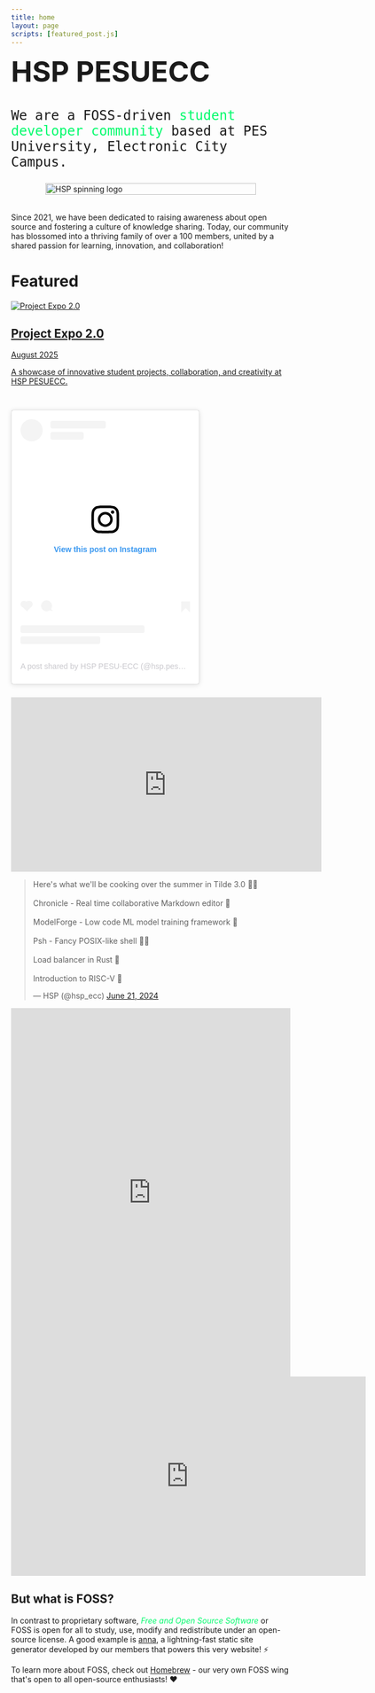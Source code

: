 ```yaml
---
title: home
layout: page
scripts: [featured_post.js]
---
```


<script>
setTimeout(() => {
    const banner = document.createElement('div');
        Object.assign(banner.style, {
            position: 'fixed',
            top: '140px',
            right: '50px',
            backgroundColor: 'rgba(0, 0, 0, 0.7)',
            color: '#00fb6b',
            padding: '16px 20px',
            borderRadius: '50px',
            fontSize: '14px',
            zIndex: '1000',
            boxShadow: '0 4px 20px rgba(0,0,0,0.5), 0 0 20px rgba(0, 251, 107, 0.4)',
            display: 'flex',
            alignItems: 'center',
            gap: '12px',
            border: '1px solid rgba(0, 251, 107, 0.6)',
            textShadow: '0 0 10px rgba(0, 251, 107, 0.8)',
            animation: 'bannerFloat 4s ease-in-out infinite alternate, bannerPulse 3s ease-in-out infinite alternate',
            maxWidth: '280px',
            minHeight: '70px',
            backdropFilter: 'blur(15px)',
            cursor: 'pointer',
            transition: 'transform 0.2s ease'
        });
    
    // Add hover effect
    banner.addEventListener('mouseenter', () => {
        banner.style.transform = 'scale(1.05)';
    });
    
    banner.addEventListener('mouseleave', () => {
        banner.style.transform = 'scale(1)';
    });
    
    // Add click handler to redirect to dashboard
    banner.addEventListener('click', () => {
        window.open('/dashboard/?event=project-expo-2', '_blank');
    });
    
    const style = document.createElement('style');
    style.textContent = `
      @keyframes bannerPulse {
        from {
          box-shadow: 0 4px 20px rgba(0,0,0,0.5), 0 0 20px rgba(0, 251, 107, 0.4);
          border-color: rgba(0, 251, 107, 0.6);
        }
        to {
          box-shadow: 0 4px 25px rgba(0,0,0,0.6), 0 0 35px rgba(0, 251, 107, 0.7);
          border-color: rgba(0, 251, 107, 0.9);
        }
      }
      
      @keyframes bannerFloat {
        0%, 100% { transform: translateY(0px); }
        50% { transform: translateY(-5px); }
      }
      
      @media (max-width: 1024px) {
        .banner-floating {
          right: 40px !important;
          top: 130px !important;
          max-width: 250px !important;
        }
      }
      
      @media (max-width: 768px) {
        .banner-floating {
          right: 30px !important;
          top: 120px !important;
          padding: 12px 16px !important;
          font-size: 13px !important;
          max-width: 220px !important;
          gap: 10px !important;
        }
        
        .banner-floating img {
          width: 40px !important;
          height: 40px !important;
        }
      }
      
      @media (max-width: 480px) {
        .banner-floating {
          right: 20px !important;
          top: 110px !important;
          padding: 10px 14px !important;
          font-size: 12px !important;
          max-width: 200px !important;
          gap: 8px !important;
        }
        
        .banner-floating img {
          width: 35px !important;
          height: 35px !important;
        }
      }
      
      .banner-floating {
        word-wrap: break-word;
        text-align: center;
      }
    `;
    document.head.appendChild(style);
    
    banner.className = 'banner-floating';

    const imageContainer = document.createElement('div');
    imageContainer.style.position = 'relative';
    imageContainer.style.flexShrink = '0';
    
    const img = document.createElement('img');
    img.src = "/static/images/gallery/project-expo-2/expo2.0.png";
    img.style.width = '45px';
    img.style.height = '45px';
    img.style.objectFit = 'cover';
    img.style.borderRadius = '50%';
    img.style.opacity = '0.8';
    imageContainer.appendChild(img);

    const countOverlay = document.createElement('div');
    countOverlay.style.position = 'absolute';
    countOverlay.style.top = '50%';
    countOverlay.style.left = '50%';
    countOverlay.style.transform = 'translate(-50%, -50%)';
    countOverlay.style.color = '#00fb6b';
    countOverlay.style.fontWeight = 'bold';
    countOverlay.style.fontSize = '16px';
    countOverlay.style.textShadow = '0 0 2px rgba(0, 0, 0, 1), 0 0 5px rgba(0, 251, 107, 0.8)';
    countOverlay.id = 'live-count';
    countOverlay.textContent = "0";
    imageContainer.appendChild(countOverlay);
    
    banner.appendChild(imageContainer);

    const textContainer = document.createElement('div');
    textContainer.style.display = 'flex';
    textContainer.style.flexDirection = 'column';
    textContainer.style.alignItems = 'flex-start';
    textContainer.style.minWidth = '0';
    
    const text = document.createElement('div');
    text.textContent = "live";
    text.style.fontSize = '13px';
    text.style.fontWeight = '500';
    text.style.opacity = '0.9';
    text.style.lineHeight = '1';
    text.style.textShadow = '0 0 1px rgba(0, 0, 0, 0.8)';
    textContainer.appendChild(text);

    const subText = document.createElement('div');
    subText.textContent = "loading...";
    subText.id = 'banner-subtitle';
    subText.style.fontSize = '11px';
    subText.style.fontWeight = '400';
    subText.style.opacity = '0.7';
    subText.style.marginTop = '2px';
    subText.style.textShadow = '0 0 1px rgba(0, 0, 0, 0.8)';
    textContainer.appendChild(subText);
    
    banner.appendChild(textContainer);

    document.body.appendChild(banner);

    // Fetch live participant count - using modular dashboard system
    async function fetchParticipantCount() {
        try {
            // Load the dashboard configuration
            const configResponse = await fetch('/static/dashboard/events.json');
            if (!configResponse.ok) throw new Error('Failed to load config');
            const config = await configResponse.json();
            
            const event = config['project-expo-2'];
            if (!event || !event.gsheetUrl) {
                throw new Error('Event configuration not found');
            }
            
            const bannerSubtitle = document.getElementById('banner-subtitle');
            if (bannerSubtitle && event.displayName) {
                bannerSubtitle.textContent = event.displayName.toLowerCase();
            }
            
            // Use the configured Google Sheets URL
            const response = await fetch(event.gsheetUrl);
            if (!response.ok) throw new Error(`HTTP ${response.status}`);
            
            const csvText = await response.text();
            console.log('Banner - Downloaded CSV:', csvText);
            
            const arr = csvText.trim().split(',');
            console.log('Banner - Array:', arr);
            
            let dataColumn = event.dataColumn || 0;
            let count = parseInt(arr[dataColumn]) || 0;
            
            console.log(`Banner - Using column ${dataColumn}: ${arr[dataColumn]} -> ${count}`);
            
            // Update the live count display
            document.getElementById('live-count').textContent = count;
        } catch (error) {
            console.error('Banner - Error fetching participant count:', error);
            document.getElementById('live-count').textContent = "?";
        }
    }
    
    // Initial fetch and then update every 5 seconds (same as dashboard)
    fetchParticipantCount();
    setInterval(fetchParticipantCount, 5000);
}, 1000);
</script>
<h1 style="margin-top: 0.4rem; font-family: Inter; font-size: 3.2rem; font-weight: 700;">HSP PESUECC</h1>

<p style="margin-top: 0.2rem; font-size: 1.5rem; font-weight: 300; font-family: AzeretMono, monospace;"> 
We are a FOSS-driven <span style="color:#00fb6b; font-style:bold;">student
developer community</span> based at PES University, Electronic City Campus. 
</p>

<div id="hsp-spinner" style="display:flex; justify-content:center; align-items:center; margin: 1.25rem 0 2rem;">
  <div style="width: min(380px, 90vw);">
    <object data="/static/images/hsp-spinner.svg" type="image/svg+xml" width="100%" height="100%" aria-label="HSP spinning logo" role="img">
      <img src="/static/images/hsp-spinner.svg" alt="HSP spinning logo" style="width:100%;height:auto;" />
    </object>
  </div>
</div>

Since 2021, we have been dedicated to raising awareness about open source and
fostering a culture of knowledge sharing. Today, our community has blossomed
into a thriving family of over a 100 members, united by a shared passion for
learning, innovation, and collaboration!

# Featured

<div class="home-featured">

<a class="featured-card" href="/announcements/project-expo-2.html">
  <img class="featured-card-image" loading="lazy" src="/static/images/project-expo-2-thumb.jpg" alt="Project Expo 2.0" />
  <h2 class="featured-card-title">Project Expo 2.0</h2>
  <p class="featured-card-date">August 2025</p>
  <p class="featured-card-desc">A showcase of innovative student projects, collaboration, and creativity at HSP PESUECC.</p>
</a>

<a class="featured-card" href="/announcements/fosstalks-2.html">
  <img class="featured-card-image" loading="lazy" src="" />
  <h2 class="featured-card-title"></h2>
  <p class="featured-card-date"></p>
  <p class="featured-card-desc"></p>
</a>

<div style="break-inside: avoid; width: 100%; max-width: 340px; margin-bottom: 1.5rem;">
<blockquote class="instagram-media" data-instgrm-captioned data-instgrm-permalink="https://www.instagram.com/p/DCMTaliysuj/?utm_source=ig_embed&amp;utm_campaign=loading" data-instgrm-version="14" style=" background:#FFF; border:0; border-radius:3px; box-shadow:0 0 1px 0 rgba(0,0,0,0.5),0 1px 10px 0 rgba(0,0,0,0.15); margin: 1px; max-width:540px; min-width:326px; padding:0; width:99.375%; width:-webkit-calc(100% - 2px); width:calc(100% - 2px);"><div style="padding:16px;"> <a href="https://www.instagram.com/p/DCMTaliysuj/?utm_source=ig_embed&amp;utm_campaign=loading" style=" background:#FFFFFF; line-height:0; padding:0 0; text-align:center; text-decoration:none; width:100%;" target="_blank"> <div style=" display: flex; flex-direction: row; align-items: center;"> <div style="background-color: #F4F4F4; border-radius: 50%; flex-grow: 0; height: 40px; margin-right: 14px; width: 40px;"></div> <div style="display: flex; flex-direction: column; flex-grow: 1; justify-content: center;"> <div style=" background-color: #F4F4F4; border-radius: 4px; flex-grow: 0; height: 14px; margin-bottom: 6px; width: 100px;"></div> <div style=" background-color: #F4F4F4; border-radius: 4px; flex-grow: 0; height: 14px; width: 60px;"></div></div></div><div style="padding: 19% 0;"></div> <div style="display:block; height:50px; margin:0 auto 12px; width:50px;"><svg width="50px" height="50px" viewBox="0 0 60 60" version="1.1" xmlns="https://www.w3.org/2000/svg" xmlns:xlink="https://www.w3.org/1999/xlink"><g stroke="none" stroke-width="1" fill="none" fill-rule="evenodd"><g transform="translate(-511.000000, -20.000000)" fill="#000000"><g><path d="M556.869,30.41 C554.814,30.41 553.148,32.076 553.148,34.131 C553.148,36.186 554.814,37.852 556.869,37.852 C558.924,37.852 560.59,36.186 560.59,34.131 C560.59,32.076 558.924,30.41 556.869,30.41 M541,60.657 C535.114,60.657 530.342,55.887 530.342,50 C530.342,44.114 535.114,39.342 541,39.342 C546.887,39.342 551.658,44.114 551.658,50 C551.658,55.887 546.887,60.657 541,60.657 M541,33.886 C532.1,33.886 524.886,41.1 524.886,50 C524.886,58.899 532.1,66.113 541,66.113 C549.9,66.113 557.115,58.899 557.115,50 C557.115,41.1 549.9,33.886 541,33.886 M565.378,62.101 C565.244,65.022 564.756,66.606 564.346,67.663 C563.803,69.06 563.154,70.057 562.106,71.106 C561.058,72.155 560.06,72.803 558.662,73.347 C557.607,73.757 556.021,74.244 553.102,74.378 C549.944,74.521 548.997,74.552 541,74.552 C533.003,74.552 532.056,74.521 528.898,74.378 C525.979,74.244 524.393,73.757 523.338,73.347 C521.94,72.803 520.942,72.155 519.894,71.106 C518.846,70.057 518.197,69.06 517.654,67.663 C517.244,66.606 516.755,65.022 516.623,62.101 C516.479,58.943 516.448,57.996 516.448,50 C516.448,42.003 516.479,41.056 516.623,37.899 C516.755,34.978 517.244,33.391 517.654,32.338 C518.197,30.938 518.846,29.942 519.894,28.894 C520.942,27.846 521.94,27.196 523.338,26.654 C524.393,26.244 525.979,25.756 528.898,25.623 C532.057,25.479 533.004,25.448 541,25.448 C548.997,25.448 549.943,25.479 553.102,25.623 C556.021,25.756 557.607,26.244 558.662,26.654 C560.06,27.196 561.058,27.846 562.106,28.894 C563.154,29.942 563.803,30.938 564.346,32.338 C564.756,33.391 565.244,34.978 565.378,37.899 C565.522,41.056 565.552,42.003 565.552,50 C565.552,57.996 565.522,58.943 565.378,62.101 M570.82,37.631 C570.674,34.438 570.167,32.258 569.425,30.349 C568.659,28.377 567.633,26.702 565.965,25.035 C564.297,23.368 562.623,22.342 560.652,21.575 C558.743,20.834 556.562,20.326 553.369,20.18 C550.169,20.033 549.148,20 541,20 C532.853,20 531.831,20.033 528.631,20.18 C525.438,20.326 523.257,20.834 521.349,21.575 C519.376,22.342 517.703,23.368 516.035,25.035 C514.368,26.702 513.342,28.377 512.574,30.349 C511.834,32.258 511.326,34.438 511.181,37.631 C511.035,40.831 511,41.851 511,50 C511,58.147 511.035,59.17 511.181,62.369 C511.326,65.562 511.834,67.743 512.574,69.651 C513.342,71.625 514.368,73.296 516.035,74.965 C517.703,76.634 519.376,77.658 521.349,78.425 C523.257,79.167 525.438,79.673 528.631,79.82 C531.831,79.965 532.853,80.001 541,80.001 C549.148,80.001 550.169,79.965 553.369,79.82 C556.562,79.673 558.743,79.167 560.652,78.425 C562.623,77.658 564.297,76.634 565.965,74.965 C567.633,73.296 568.659,71.625 569.425,69.651 C570.167,67.743 570.674,65.562 570.82,62.369 C570.966,59.17 571,58.147 571,50 C571,41.851 570.966,40.831 570.82,37.631"></path></g></g></g></svg></div><div style="padding-top: 8px;"> <div style=" color:#3897f0; font-family:Arial,sans-serif; font-size:14px; font-style:normal; font-weight:550; line-height:18px;">View this post on Instagram</div></div><div style="padding: 12.5% 0;"></div> <div style="display: flex; flex-direction: row; margin-bottom: 14px; align-items: center;"><div> <div style="background-color: #F4F4F4; border-radius: 50%; height: 12.5px; width: 12.5px; transform: translateX(0px) translateY(7px);"></div> <div style="background-color: #F4F4F4; height: 12.5px; transform: rotate(-45deg) translateX(3px) translateY(1px); width: 12.5px; flex-grow: 0; margin-right: 14px; margin-left: 2px;"></div> <div style="background-color: #F4F4F4; border-radius: 50%; height: 12.5px; width: 12.5px; transform: translateX(9px) translateY(-18px);"></div></div><div style="margin-left: 8px;"> <div style=" background-color: #F4F4F4; border-radius: 50%; flex-grow: 0; height: 20px; width: 20px;"></div> <div style=" width: 0; height: 0; border-top: 2px solid transparent; border-left: 6px solid #f4f4f4; border-bottom: 2px solid transparent; transform: translateX(16px) translateY(-4px) rotate(30deg)"></div></div><div style="margin-left: auto;"> <div style=" width: 0px; border-top: 8px solid #F4F4F4; border-right: 8px solid transparent; transform: translateY(16px);"></div> <div style=" background-color: #F4F4F4; flex-grow: 0; height: 12px; width: 16px; transform: translateY(-4px);"></div> <div style=" width: 0; height: 0; border-top: 8px solid #F4F4F4; border-left: 8px solid transparent; transform: translateY(-4px) translateX(8px);"></div></div></div> <div style="display: flex; flex-direction: column; flex-grow: 1; justify-content: center; margin-bottom: 24px;"> <div style=" background-color: #F4F4F4; border-radius: 4px; flex-grow: 0; height: 14px; margin-bottom: 6px; width: 224px;"></div> <div style=" background-color: #F4F4F4; border-radius: 4px; flex-grow: 0; height: 14px; width: 144px;"></div></div></a><p style=" color:#c9c8cd; font-family:Arial,sans-serif; font-size:14px; line-height:17px; margin-bottom:0; margin-top:8px; overflow:hidden; padding:8px 0 7px; text-align:center; text-overflow:ellipsis; white-space:nowrap;"><a href="https://www.instagram.com/p/DCMTaliysuj/?utm_source=ig_embed&amp;utm_campaign=loading" style=" color:#c9c8cd; font-family:Arial,sans-serif; font-size:14px; font-style:normal; font-weight:normal; line-height:17px; text-decoration:none;" target="_blank">A post shared by HSP PESU-ECC (@hsp.pesuecc)</a></p></div></blockquote>
</div>
<script async src="//www.instagram.com/embed.js"></script>
<div class="video-container">
<iframe width="560" height="315" src="https://www.youtube.com/embed/rdO_nXb3i3c?si=Cx5jOswj2bZSZUBB" title="YouTube video player" frameborder="0" allow="accelerometer; autoplay; clipboard-write; encrypted-media; gyroscope; picture-in-picture; web-share" referrerpolicy="strict-origin-when-cross-origin" allowfullscreen></iframe>
</div>

<blockquote class="twitter-tweet" data-theme="dark"><p lang="en" dir="ltr">Here&#39;s what we&#39;ll be cooking over the summer in Tilde 3.0 👀🔥<br><br>Chronicle - Real time collaborative Markdown editor 📝<br><br>ModelForge - Low code ML model training framework 🧠<br><br>Psh - Fancy POSIX-like shell 👨‍💻<br><br>Load balancer in Rust 🦀<br><br>Introduction to RISC-V 👾</p>&mdash; HSP (@hsp_ecc) <a href="https://twitter.com/hsp_ecc/status/1804041112434413742?ref_src=twsrc%5Etfw">June 21, 2024</a></blockquote> <script async src="https://platform.twitter.com/widgets.js" charset="utf-8"></script>

<!-- <blockquote class="twitter-tweet"><p lang="en" dir="ltr">fully in-memory join + streaming (select + filter + distinct + select-with-pushdown) iterators ✅<br>(join is not really an iterator at this point)<br>the next step is to make the Row struct completely JSON-based so I can implement projection, and add some form of page-based storage <a href="https://t.co/t8KZwjQBrL">pic.twitter.com/t8KZwjQBrL</a></p>&mdash; Anirudh Rowjee @ rowjee.com (@AnirudhRowjee)<a href="https://twitter.com/AnirudhRowjee/status/1880934001474740628?ref_src=twsrc%5Etfw">January 19, 2025</a></blockquote> <script async src="https://platform.twitter.com/widgets.js" charset="utf-8"></script>

 <iframe src="https://www.linkedin.com/embed/feed/update/urn:li:share:7282422011279122432" height="665" width="100%" frameborder="0" allowfullscreen="" title="Embedded post"></iframe> -->

<iframe src="https://www.linkedin.com/embed/feed/update/urn:li:activity:7278945323375337472" height="665" width="100%" frameborder="0" allowfullscreen="" title="Embedded post"></iframe>

<!-- For Youtube Videos, please wrap the iframe around a div with the calss name video-container-->
<div class="video-container">
<iframe id="ytplayer" type="text/html" width="640" height="360" src="https://www.youtube-nocookie.com/embed/raQrUlURXEc" frameborder="0"></iframe>
</div>

</div>

## But what is FOSS?

In contrast to proprietary software, <span style="color:#00fb6b; font-style:italic;">Free and Open Source Software</span> or FOSS is open for all to study, use, modify and redistribute under an open-source license. A good example is <a href="https://github.com/anna-ssg/anna">anna</a>, a lightning-fast static site generator developed by our members that powers this very website! ⚡

To learn more about FOSS, check out <a href="https://homebrew.hsp-ec.xyz">Homebrew</a> - our very own FOSS wing that's open to all open-source enthusiasts! ♥️

<!--
## Links
-->

<!-- <div class="home-nav">

[Homebrew FOSS by HSP PESUECC](https://homebrew.hsp-ec.xyz/)

[Instagram](https://www.instagram.com/hsp.pesuecc/)

[LinkedIn](https://www.linkedin.com/company/hsp-pesu-ecc/)

[X](https://x.com/hsp_ecc)

[YouTube](https://www.youtube.com/channel/UCtFFsoFIBV0udCCf6ryNFAQ)

</div> -->

